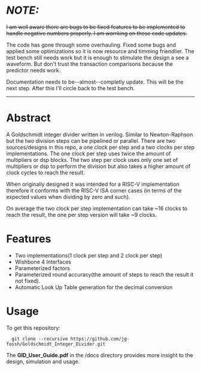 # __*NOTE:*__
~~I am well aware there are bugs to be fixed features to be implemented to handle negative numbers properly. I am worrking on these code updates.~~

The code has gone through some overhauling. Fixed some bugs and applied some optimizations so it is now resource and timming friendlier. The test bench still needs work but it is enough to stimulate the design a see a waveform. But don't trust the transaction comparisons because the predictor needs work.

Documentation needs to be--almost--completly update. This will be the next step. After this I'll circle back to the test bench.

-------------------------------------------

# Abstract

A Goldschmidt integer divider written in verilog. Similar to Newton-Raphson but the two division steps can be pipelined or parallel. There are two sources/designs in this repo, a one clock per step and a two clocks per step implementations. The one clock per step uses twice the amount of multipliers or dsp blocks. The two step per clock uses only one set of multipliers or dsp to perform the division but also takes a higher amount of clock cycles to reach the result.

When originally designed it was intended for a RISC-V implementation therefore it conforms with the RISC-V ISA corner cases (in terms of the expected values when dividing by zero and such).

On average the two clock per step implementation can take ~16 clocks to reach the result, the one per step version will take ~9 clocks.

# Features
 - Two implementations(1 clock per step and 2 clock per step)
 - Wishbone 4 Interfaces
 - Parameterized factors
 - Parameterized round accuracy(the amount of steps to reach the result it not fixed).
 - Automatic Look Up Table generation for the decimal conversion

# Usage

To get this repository:

      git clone --recursive https://github.com/jg-fossh/Goldschmidt_Integer_Divider.git

The **GID_User_Guide.pdf** in the /docs directory provides more insight to the design, simulation and usage.
